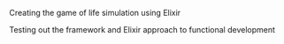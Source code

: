 Creating the game of life simulation using Elixir

Testing out the framework and Elixir approach to functional development
